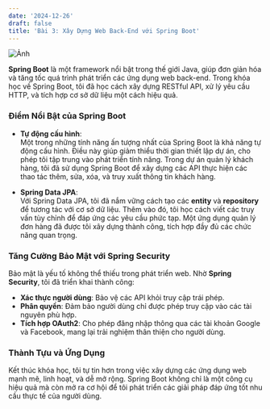 ```yaml
---
date: '2024-12-26'
draft: false
title: 'Bài 3: Xây Dựng Web Back-End với Spring Boot'
---
```


![Ảnh](/images/springboot.jpg)


**Spring Boot** là một framework nổi bật trong thế giới Java, giúp đơn giản hóa và tăng tốc quá trình phát triển các ứng dụng web back-end. Trong khóa học về Spring Boot, tôi đã học cách xây dựng RESTful API, xử lý yêu cầu HTTP, và tích hợp cơ sở dữ liệu một cách hiệu quả.

### Điểm Nổi Bật của Spring Boot
- **Tự động cấu hình**:  
  Một trong những tính năng ấn tượng nhất của Spring Boot là khả năng tự động cấu hình. Điều này giúp giảm thiểu thời gian thiết lập dự án, cho phép tôi tập trung vào phát triển tính năng. Trong dự án quản lý khách hàng, tôi đã sử dụng Spring Boot để xây dựng các API thực hiện các thao tác thêm, sửa, xóa, và truy xuất thông tin khách hàng.

- **Spring Data JPA**:  
  Với Spring Data JPA, tôi đã nắm vững cách tạo các **entity** và **repository** để tương tác với cơ sở dữ liệu. Thêm vào đó, tôi học cách viết các truy vấn tùy chỉnh để đáp ứng các yêu cầu phức tạp. Một ứng dụng quản lý đơn hàng đã được tôi xây dựng thành công, tích hợp đầy đủ các chức năng quan trọng.

### Tăng Cường Bảo Mật với Spring Security
Bảo mật là yếu tố không thể thiếu trong phát triển web. Nhờ **Spring Security**, tôi đã triển khai thành công:
- **Xác thực người dùng**: Bảo vệ các API khỏi truy cập trái phép.
- **Phân quyền**: Đảm bảo người dùng chỉ được phép truy cập vào các tài nguyên phù hợp.
- **Tích hợp OAuth2**: Cho phép đăng nhập thông qua các tài khoản Google và Facebook, mang lại trải nghiệm thân thiện cho người dùng.

### Thành Tựu và Ứng Dụng
Kết thúc khóa học, tôi tự tin hơn trong việc xây dựng các ứng dụng web mạnh mẽ, linh hoạt, và dễ mở rộng. Spring Boot không chỉ là một công cụ hiệu quả mà còn mở ra cơ hội để tôi phát triển các giải pháp đáp ứng tốt nhu cầu thực tế của người dùng.

